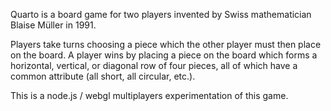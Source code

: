 Quarto is a board game for two players invented by Swiss mathematician Blaise Müller in 1991.

Players take turns choosing a piece which the other player must then place on the board.
A player wins by placing a piece on the board which forms a horizontal, vertical, or diagonal row of four pieces, all of which have a common attribute (all short, all circular, etc.).

This is a node.js / webgl multiplayers experimentation of this game.
